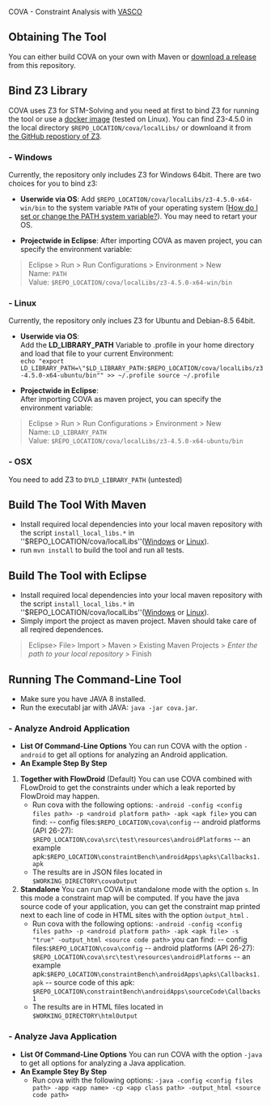 COVA - Constraint Analysis with [VASCO](https://github.com/rohanpadhye/vasco) 

## Obtaining The Tool 
You can either build COVA on your own with Maven or [download a release](...) from this repository.

## Bind Z3 Library
COVA uses Z3 for STM-Solving and you need at first to bind Z3 for running the tool or use a [docker image](https://hub.docker.com/r/linghui2016/z3maven/) (tested on Linux). 
You can find Z3-4.5.0 in the local directory `$REPO_LOCATION/cova/localLibs/` or downloand it from [the GitHub repostiory of Z3](https://github.com/Z3Prover/z3).  
### - Windows
Currently, the repository only includes Z3 for Windows 64bit.
There are two choices for you to bind z3:

- **Userwide via OS**: 
Add `$REPO_LOCATION/cova/localLibs/z3-4.5.0-x64-win/bin` to the system variable `PATH` of your operating system ([How do I set or change the PATH system variable?](https://www.java.com/en/download/help/path.xml)). You may need to retart your OS. 

- **Projectwide in Eclipse**: 
After importing COVA as maven project, you can specify the environment variable: 
> Eclipse > Run > Run Configurations > Environment > New  
Name: `PATH`  
Value: `$REPO_LOCATION/cova/localLibs/z3-4.5.0-x64-win/bin`


### - Linux
Currently, the repository only inclues Z3 for Ubuntu and Debian-8.5 64bit.

- **Userwide via OS**:  
Add the **LD_LIBRARY_PATH** Variable to .profile in your home directory and load that file to your current Environment:  
`echo "export LD_LIBRARY_PATH=\"$LD_LIBRARY_PATH:$REPO_LOCATION/cova/localLibs/z3-4.5.0-x64-ubuntu/bin"" >> ~/.profile
source ~/.profile`

- **Projectwide in Eclipse**:  
After importing COVA as maven project, you can specify the environment variable:
> Eclipse > Run > Run Configurations > Environment > New  
Name: `LD_LIBRARY_PATH`  
Value: `$REPO_LOCATION/cova/localLibs/z3-4.5.0-x64-ubuntu/bin` 

### - OSX
You need to add Z3 to `DYLD_LIBRARY_PATH` (untested)

## Build The Tool With Maven
- Install required local dependencies into your local maven repository with the script ``install_local_libs.*`` in ''$REPO_LOCATION/cova/localLibs''([Windows](https://github.com/secure-software-engineering/COVA/tree/master/cova/localLibs/install_local_libs.bat) or [Linux](https://github.com/secure-software-engineering/COVA/tree/master/cova/localLibs/install_local_libs.sh)). 
- run `mvn install` to build the tool and run all tests.

## Build The Tool with Eclipse
- Install required local dependencies into your local maven repository with the script ``install_local_libs.*`` in ''$REPO_LOCATION/cova/localLibs''([Windows](https://github.com/secure-software-engineering/COVA/tree/master/cova/localLibs/install_local_libs.bat) or [Linux](https://github.com/secure-software-engineering/COVA/tree/master/cova/localLibs/install_local_libs.sh)). 
- Simply import the project as maven project. Maven should take care of all reqired dependences.
> Eclipse> File> Import > Maven > Existing Maven Projects > *Enter the path to your local repository*  > Finish

## Running The Command-Line Tool 
- Make sure you have JAVA 8 installed. 
- Run the executabl jar with JAVA: ``java -jar cova.jar``. 
### - Analyze Android Application
- **List Of Command-Line Options**
You can run COVA with the option ``-android`` to get all options for analyzing an Android application.
- **An Example Step By Step**
1. **Together with FlowDroid** (Default)
    You can use COVA combined with FLowDroid to get the constraints under which a leak reported by FlowDroid may happen. 
    - Run cova with the following options:
``-android -config <config files path> -p <android platform path> -apk <apk file>``
you can find: 
    -- config files:``$REPO_LOCATION\cova\config``
    -- android platforms (API 26-27): ``$REPO_LOCATION\cova\src\test\resources\androidPlatforms``
    -- an example apk:``$REPO_LOCATION\constraintBench\androidApps\apks\Callbacks1.apk``
    - The results are in JSON files located in ``$WORKING_DIRECTORY\covaOutput``
2. **Standalone**
You can run COVA in standalone mode with the option ``s``. In this mode a constraint map will be computed. If you have the java source code of your application, you can get the constraint map printed next to each line of code in HTML sites with the option ``òutput_html`` .   
    - Run cova with the following options:
``-android -config <config files path> -p <android platform path> -apk <apk file> -s "true" -output_html <source code path>``
you can find: 
    -- config files:``$REPO_LOCATION\cova\config``
    -- android platforms (API 26-27): ``$REPO_LOCATION\cova\src\test\resources\androidPlatforms``
    -- an example apk:``$REPO_LOCATION\constraintBench\androidApps\apks\Callbacks1.apk``
    -- source code of this apk: ``$REPO_LOCATION\constraintBench\androidApps\sourceCode\Callbacks1``
    - The results are in HTML files located in ``$WORKING_DIRECTORY\htmlOutput``
   
### - Analyze Java Application
- **List Of Command-Line Options**
You can run COVA with the option ``-java`` to get all options for analyzing a Java application.
- **An Example Stey By Step**
    - Run cova with the following options: 
``-java -config <config files path> -app <app name> -cp <app class path> -output_html <source code path>`` 
